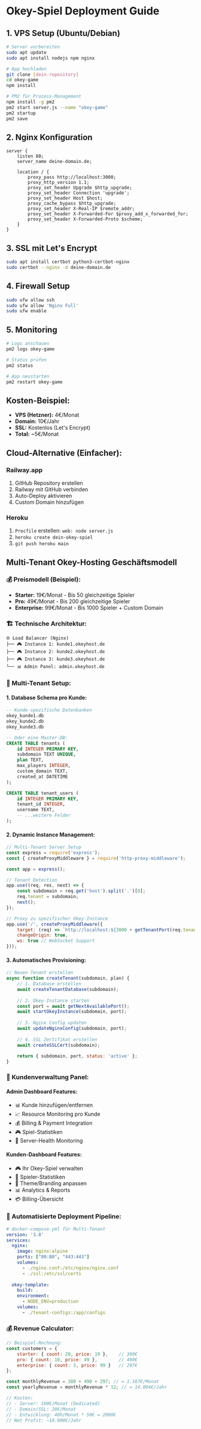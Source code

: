 # Okey-Spiel Deployment Guide

## 1. VPS Setup (Ubuntu/Debian)

```bash
# Server vorbereiten
sudo apt update
sudo apt install nodejs npm nginx

# App hochladen
git clone [dein-repository]
cd okey-game
npm install

# PM2 für Prozess-Management
npm install -g pm2
pm2 start server.js --name "okey-game"
pm2 startup
pm2 save
```

## 2. Nginx Konfiguration

```nginx
server {
    listen 80;
    server_name deine-domain.de;
    
    location / {
        proxy_pass http://localhost:3000;
        proxy_http_version 1.1;
        proxy_set_header Upgrade $http_upgrade;
        proxy_set_header Connection 'upgrade';
        proxy_set_header Host $host;
        proxy_cache_bypass $http_upgrade;
        proxy_set_header X-Real-IP $remote_addr;
        proxy_set_header X-Forwarded-For $proxy_add_x_forwarded_for;
        proxy_set_header X-Forwarded-Proto $scheme;
    }
}
```

## 3. SSL mit Let's Encrypt

```bash
sudo apt install certbot python3-certbot-nginx
sudo certbot --nginx -d deine-domain.de
```

## 4. Firewall Setup

```bash
sudo ufw allow ssh
sudo ufw allow 'Nginx Full'
sudo ufw enable
```

## 5. Monitoring

```bash
# Logs anschauen
pm2 logs okey-game

# Status prüfen
pm2 status

# App neustarten
pm2 restart okey-game
```

## Kosten-Beispiel:

- **VPS (Hetzner):** 4€/Monat
- **Domain:** 10€/Jahr
- **SSL:** Kostenlos (Let's Encrypt)
- **Total:** ~5€/Monat

## Cloud-Alternative (Einfacher):

### Railway.app
1. GitHub Repository erstellen
2. Railway mit GitHub verbinden
3. Auto-Deploy aktivieren
4. Custom Domain hinzufügen

### Heroku
1. `Procfile` erstellen: `web: node server.js`
2. `heroku create dein-okey-spiel`
3. `git push heroku main`

## Multi-Tenant Okey-Hosting Geschäftsmodell

### 💰 Preismodell (Beispiel):
- **Starter:** 19€/Monat - Bis 50 gleichzeitige Spieler
- **Pro:** 49€/Monat - Bis 200 gleichzeitige Spieler  
- **Enterprise:** 99€/Monat - Bis 1000 Spieler + Custom Domain

### 🏗️ Technische Architektur:

```
🌐 Load Balancer (Nginx)
├── 🎮 Instance 1: kunde1.okeyhost.de
├── 🎮 Instance 2: kunde2.okeyhost.de
├── 🎮 Instance 3: kunde3.okeyhost.de
└── 📊 Admin Panel: admin.okeyhost.de
```

### 🔧 Multi-Tenant Setup:

#### 1. Database Schema pro Kunde:
```sql
-- Kunde-spezifische Datenbanken
okey_kunde1.db
okey_kunde2.db  
okey_kunde3.db

-- Oder eine Master-DB:
CREATE TABLE tenants (
    id INTEGER PRIMARY KEY,
    subdomain TEXT UNIQUE,
    plan TEXT,
    max_players INTEGER,
    custom_domain TEXT,
    created_at DATETIME
);

CREATE TABLE tenant_users (
    id INTEGER PRIMARY KEY,
    tenant_id INTEGER,
    username TEXT,
    -- ...weitere Felder
);
```

#### 2. Dynamic Instance Management:
```javascript
// Multi-Tenant Server Setup
const express = require('express');
const { createProxyMiddleware } = require('http-proxy-middleware');

const app = express();

// Tenant Detection
app.use((req, res, next) => {
    const subdomain = req.get('host').split('.')[0];
    req.tenant = subdomain;
    next();
});

// Proxy zu spezifischer Okey-Instance
app.use('/', createProxyMiddleware({
    target: (req) => `http://localhost:${3000 + getTenantPort(req.tenant)}`,
    changeOrigin: true,
    ws: true // WebSocket Support
}));
```

#### 3. Automatisches Provisioning:
```javascript
// Neuen Tenant erstellen
async function createTenant(subdomain, plan) {
    // 1. Database erstellen
    await createTenantDatabase(subdomain);
    
    // 2. Okey-Instance starten
    const port = await getNextAvailablePort();
    await startOkeyInstance(subdomain, port);
    
    // 3. Nginx Config updaten
    await updateNginxConfig(subdomain, port);
    
    // 4. SSL Zertifikat erstellen
    await createSSLCert(subdomain);
    
    return { subdomain, port, status: 'active' };
}
```

### 🎨 Kundenverwaltung Panel:

#### Admin Dashboard Features:
- 📊 Kunde hinzufügen/entfernen
- 📈 Resource Monitoring pro Kunde
- 💰 Billing & Payment Integration
- 🎮 Spiel-Statistiken
- 🔧 Server-Health Monitoring

#### Kunden-Dashboard Features:
- 🎮 Ihr Okey-Spiel verwalten
- 👥 Spieler-Statistiken  
- 🎨 Theme/Branding anpassen
- 📊 Analytics & Reports
- 💳 Billing-Übersicht

### 🚀 Automatisierte Deployment Pipeline:

```yaml
# docker-compose.yml für Multi-Tenant
version: '3.8'
services:
  nginx:
    image: nginx:alpine
    ports: ["80:80", "443:443"]
    volumes: 
      - ./nginx.conf:/etc/nginx/nginx.conf
      - ./ssl:/etc/ssl/certs
  
  okey-template:
    build: .
    environment:
      - NODE_ENV=production
    volumes:
      - ./tenant-configs:/app/configs
```

### 💰 Revenue Calculator:

```javascript
// Beispiel-Rechnung:
const customers = {
    starter: { count: 20, price: 19 },    // 380€
    pro: { count: 10, price: 49 },        // 490€  
    enterprise: { count: 3, price: 99 }   // 297€
};

const monthlyRevenue = 380 + 490 + 297; // = 1.167€/Monat
const yearlyRevenue = monthlyRevenue * 12; // = 14.004€/Jahr

// Kosten:
// - Server: 100€/Monat (Dedicated)
// - Domain/SSL: 20€/Monat
// - Entwicklung: 40h/Monat * 50€ = 2000€
// Net Profit: ~10.000€/Jahr
```
